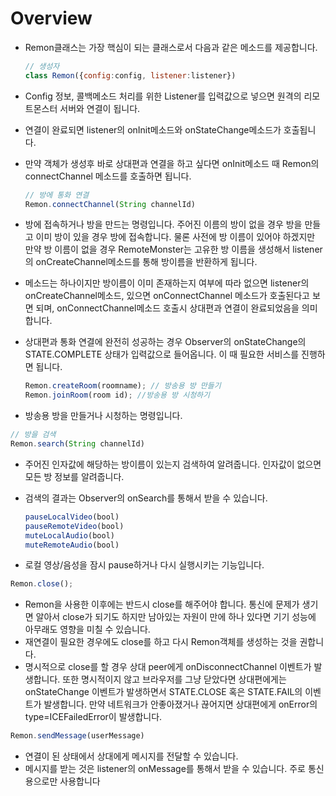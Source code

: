 # Overview

* Remon클래스는 가장 핵심이 되는 클래스로서 다음과 같은 메소드를 제공합니다.

  ```javascript
  // 생성자
  class Remon({config:config, listener:listener})
  ```

* Config 정보, 콜백메소드 처리를 위한 Listener를 입력값으로 넣으면 원격의 리모트몬스터 서버와 연결이 됩니다.
* 연결이 완료되면 listener의 onInit메소드와 onStateChange메소드가 호출됩니다.
* 만약 객체가 생성후 바로 상대편과 연결을 하고 싶다면 onInit메소드 때 Remon의 connectChannel 메소드를 호출하면 됩니다.

  ```javascript
  // 방에 통화 연결
  Remon.connectChannel(String channelId)
  ```

* 방에 접속하거나 방을 만드는 명령입니다. 주어진 이름의 방이 없을 경우 방을 만들고 이미 방이 있을 경우 방에 접속합니다. 물론 사전에 방 이름이 있어야 하겠지만 만약 방 이름이 없을 경우 RemoteMonster는 고유한 방 이름을 생성해서 listener의 onCreateChannel메소드를 통해 방이름을 반환하게 됩니다.
* 메소드는 하나이지만 방이름이 이미 존재하는지 여부에 따라 없으면 listener의 onCreateChannel메소드, 있으면 onConnectChannel 메소드가 호출된다고 보면 되며, onConnectChannel메소드 호출시 상대편과 연결이 완료되었음을 의미합니다.
* 상대편과 통화 연결에 완전히 성공하는 경우 Observer의 onStateChange의 STATE.COMPLETE 상태가 입력값으로 들어옵니다. 이 때 필요한 서비스를 진행하면 됩니다.

  ```javascript
  Remon.createRoom(roomname); // 방송용 방 만들기
  Remon.joinRoom(room id); //방송용 방 시청하기
  ```

* 방송용 방을 만들거나 시청하는 명령입니다. 

```javascript
// 방을 검색
Remon.search(String channelId)
```

* 주어진 인자값에 해당하는 방이름이 있는지 검색하여 알려줍니다. 인자값이 없으면 모든 방 정보를 알려줍니다.
* 검색의 결과는 Observer의 onSearch를 통해서 받을 수 있습니다.

  ```javascript
  pauseLocalVideo(bool)
  pauseRemoteVideo(bool)
  muteLocalAudio(bool)
  muteRemoteAudio(bool)
  ```

* 로컬 영상/음성을 잠시 pause하거나 다시 실행시키는 기능입니다.

```javascript
Remon.close();
```

* Remon을 사용한 이후에는 반드시 close를 해주어야 합니다. 통신에 문제가 생기면 알아서 close가 되기도 하지만 남아있는 자원이 만에 하나 있다면 기기 성능에 아무래도 영향을 미칠 수 있습니다.
* 재연결이 필요한 경우에도 close를 하고 다시 Remon객체를 생성하는 것을 권합니다.
* 명시적으로 close를 할 경우 상대 peer에게 onDisconnectChannel 이벤트가 발생합니다. 또한 명시적이지 않고 브라우저를 그냥 닫았다면  상대편에게는 onStateChange 이벤트가 발생하면서 STATE.CLOSE 혹은 STATE.FAIL의 이벤트가 발생합니다. 만약 네트워크가 안좋아졌거나 끊어지면 상대편에게 onError의 type=ICEFailedError이 발생합니다.

```javascript
Remon.sendMessage(userMessage)
```

* 연결이 된 상태에서 상대에게 메시지를 전달할 수 있습니다.
* 메시지를 받는 것은 listener의 onMessage를 통해서 받을 수 있습니다. 주로 통신용으로만 사용합니다

